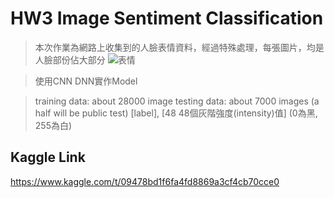 # HW3 Image Sentiment Classification
> 本次作業為網路上收集到的人臉表情資料，經過特殊處理，每張圖片，均是人臉部份佔大部分
![表情](https://imgur.com/kMXR9Yo)

> 使用CNN DNN實作Model

> training data: about 28000 image
> testing data: about 7000 images (a half will be public test)
> [label], [48 48個灰階強度(intensity)值] (0為黑, 255為白)

## Kaggle Link
<https://www.kaggle.com/t/09478bd1f6fa4fd8869a3cf4cb70cce0>







